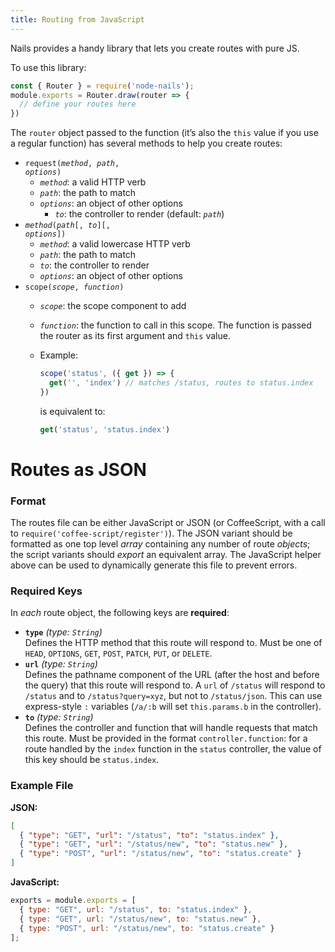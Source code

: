 ```yaml
---
title: Routing from JavaScript
---
```


Nails provides a handy library that lets you create routes with pure JS.

To use this library:

```js
const { Router } = require('node-nails');
module.exports = Router.draw(router => {
  // define your routes here
})
```
The `router` object passed to the function (it’s also the `this` value if you use a regular function) has several methods to help you create routes:

* <code>request(*method*, *path*, *options*)</code>
  * *`method`*: a valid HTTP verb
  * *`path`*: the path to match
  * *`options`*: an object of other options
    * *`to`*: the controller to render (default: *`path`*)
* <code>*method*(*path*[, *to*]\[, *options*])</code>
  * *`method`*: a valid lowercase HTTP verb
  * *`path`*: the path to match
  * *`to`*: the controller to render
  * *`options`*: an object of other options
* <code>scope(*scope*, *function*)</code>
  * *`scope`*: the scope component to add
  * *`function`*: the function to call in this scope. The function is passed the router as its first argument and `this` value.
  * Example:

    ```js
    scope('status', ({ get }) => {
      get('', 'index') // matches /status, routes to status.index
    })
    ```

    is equivalent to:

    ```js
    get('status', 'status.index')
    ```

# Routes as JSON
### Format
The routes file can be either JavaScript or JSON (or CoffeeScript, with a call to `require('coffee-script/register')`). The JSON variant should be formatted as one top level *array* containing any number of route *objects*; the script variants should *export* an equivalent array. The JavaScript helper above can be used to dynamically generate this file to prevent errors.

### Required Keys
In *each* route object, the following keys are **required**:

 - **`type`** *(type: `String`)*  
   Defines the HTTP method that this route will respond to. Must be one of `HEAD`, `OPTIONS`, `GET`, `POST`, `PATCH`,
   `PUT`, or `DELETE`.
 - **`url`** *(type: `String`)*  
   Defines the pathname component of the URL (after the host and before the query) that this route will respond to. A
   `url` of `/status` will respond to `/status` and to `/status?query=xyz`, but not to `/status/json`. This can use express-style `:` variables (`/a/:b` will set `this.params.b` in the controller).
 - **`to`** *(type: `String`)*  
   Defines the controller and function that will handle requests that match this route. Must be provided in the format
   `controller.function`: for a route handled by the `index` function in the `status` controller, the value of this key
   should be `status.index`.

### Example File
**JSON:**
```json
[
  { "type": "GET", "url": "/status", "to": "status.index" },
  { "type": "GET", "url": "/status/new", "to": "status.new" },
  { "type": "POST", "url": "/status/new", "to": "status.create" }
]
```

**JavaScript:**
```js
exports = module.exports = [
  { type: "GET", url: "/status", to: "status.index" },
  { type: "GET", url: "/status/new", to: "status.new" },
  { type: "POST", url: "/status/new", to: "status.create" }
];
```

